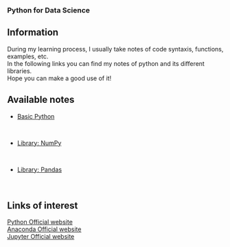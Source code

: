 ### Python for Data Science

## Information
During my learning process, I usually take notes of code syntaxis, functions, examples, etc.
<br>
In the following links you can find my notes of python and its different libraries.
<br>
Hope you can make a good use of it!

## Available notes
* [Basic Python](./projects/python/mainbasic.md) 
<br>

* [Library: NumPy](./projects/python/numpy/mainnumpy.md) 
<br>

* [Library: Pandas](./projects/python/pandas/mainpandas.md) 
<br><br><br>

## Links of interest
[Python Official website](https://www.python.org/)
<br>
[Anaconda Official website](https://www.anaconda.com/)
<br>
[Jupyter Official website](https://jupyter.org/)